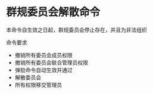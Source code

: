 # 群规委员会解散命令

本命令自生效之日起，群规委员会停止存在，并且为非法组织

命令要求
- 撤销所有委员会成员权限
- 撤销所有委员会联合管理员权限
- 弹劾命令自动生效并通过
- 解散委员会
- 所有权限移交管理员
